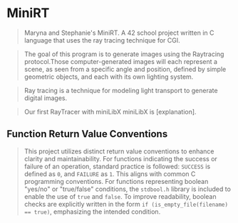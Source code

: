 # MiniRT
> Maryna and Stephanie's MiniRT.
> A 42 school project written in C language that uses the ray tracing technique for CGI.

> The goal of this program is to generate images using the Raytracing protocol.Those computer-generated images will each represent a scene, as seen from a specific angle and position, defined by simple geometric objects, and each with its own lighting system.

> Ray tracing is a technique for modeling light transport to generate digital images.

> Our first RayTracer with miniLibX
> miniLibX is [explanation].

## Function Return Value Conventions

> This project utilizes distinct return value conventions to enhance clarity and maintainability.
> For functions indicating the success or failure of an operation, standard practice is followed: `SUCCESS` is defined as `0`, and `FAILURE` as `1`. This aligns with common C programming conventions.
> For functions representing boolean "yes/no" or "true/false" conditions, the `stdbool.h` library is included to enable the use of `true` and `false`. To improve readability, boolean checks are explicitly written in the form `if (is_empty_file(filename) == true)`, emphasizing the intended condition.
